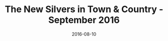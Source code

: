 ---
title: The New Silvers in Town & Country - September 2016
date: 2016-08-10
summary_markdown: >
  Assael presents the New Silvers - Tahitian Natural Color Cultured Pearl Necklaces. Available at Neiman Marcus, Saks Fifth Avenue, and Select Retailers. ​​
featured_image: /uploads/2016-08-10.jpg
---